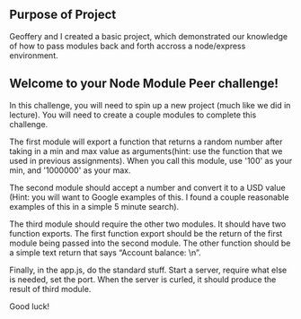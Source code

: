 ## Purpose of Project
Geoffery and I created a basic project, which demonstrated our knowledge of how to pass modules back and forth accross a node/express environment.

## Welcome to your Node Module Peer challenge!

In this challenge, you will need to spin up a new project (much like we did in lecture). You will need to create a couple modules to complete this challenge.

The first module will export a function that returns a random number after taking in a min and max value as arguments(hint: use the function that we used in previous assignments). When you call this module, use '100' as your min, and '1000000' as your max.

The second module should accept a number and convert it to a USD value (Hint: you will want to Google examples of this. I found a couple reasonable examples of this in a simple 5 minute search).

The third module should require the other two modules. It should have two function exports. The first function export should be the return of the first module being passed into the second module. The other function should be a simple text return that says “Account balance: \n”.

Finally, in the app.js, do the standard stuff. Start a server, require what else is needed, set the port. When the server is curled, it should produce the result of third module.

Good luck!

